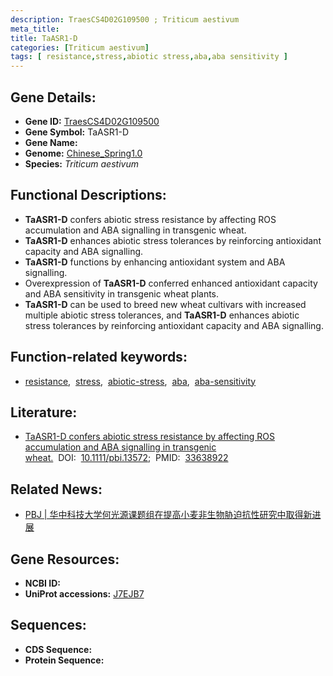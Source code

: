 ```yaml
---
description: TraesCS4D02G109500 ; Triticum aestivum
meta_title:
title: TaASR1-D
categories: [Triticum aestivum]
tags: [ resistance,stress,abiotic stress,aba,aba sensitivity ]
---
```


## Gene Details:
- **Gene ID:**	[TraesCS4D02G109500](https://ensembl.gramene.org/Triticum_aestivum/Gene/Summary?g=TraesCS4D02G109500)
- **Gene Symbol:** TaASR1-D
- **Gene Name:** 
- **Genome:** [Chinese_Spring1.0](https://ensembl.gramene.org/Triticum_aestivum/Info/Index)
- **Species:** *Triticum aestivum*

## Functional Descriptions:
   - **TaASR1-D** confers abiotic stress resistance by affecting ROS accumulation and ABA signalling in transgenic wheat.
   - **TaASR1-D** enhances abiotic stress tolerances by reinforcing antioxidant capacity and ABA signalling.
   - **TaASR1-D** functions by enhancing antioxidant system and ABA signalling.
   - Overexpression of **TaASR1-D** conferred enhanced antioxidant capacity and ABA sensitivity in transgenic wheat plants.
   - **TaASR1-D** can be used to breed new wheat cultivars with increased multiple abiotic stress tolerances, and **TaASR1-D** enhances abiotic stress tolerances by reinforcing antioxidant capacity and ABA signalling.

## Function-related keywords:
   - [resistance](/tags/resistance/),&nbsp;&nbsp;[stress](/tags/stress/),&nbsp;&nbsp;[abiotic-stress](/tags/abiotic-stress/),&nbsp;&nbsp;[aba](/tags/aba/),&nbsp;&nbsp;[aba-sensitivity](/tags/aba-sensitivity/)

## Literature:
   - [TaASR1-D confers abiotic stress resistance by affecting ROS accumulation and ABA signalling in transgenic wheat.]( https://onlinelibrary.wiley.com/doi/10.1111/pbi.13572)&nbsp;&nbsp;DOI:&nbsp;&nbsp;[10.1111/pbi.13572](https://onlinelibrary.wiley.com/doi/10.1111/pbi.13572);&nbsp;&nbsp;PMID:&nbsp;&nbsp;[33638922](https://pubmed.ncbi.nlm.nih.gov/33638922/)

## Related News:
   - [PBJ | 华中科技大学何光源课题组在提高小麦非生物胁迫抗性研究中取得新进展](https://mp.weixin.qq.com/s?__biz=MzIyOTY2NDYyNQ==&mid=2247509362&idx=5&sn=3e723af89bca66fd2c0645035a2c707c&chksm=e8bdd76cdfca5e7a0028c82226064cbfa7679fdf6ea1a275fccf205c2bb47d669668c39a52af&scene=27#wechat_redirect)

## Gene Resources:
- **NCBI ID:**  [](https://www.ncbi.nlm.nih.gov/gene/?term=)
- **UniProt accessions:** [J7EJB7](https://www.uniprot.org/uniprotkb/J7EJB7/entry)



## Sequences:
- **CDS Sequence:**
- **Protein Sequence:**
